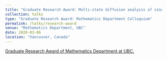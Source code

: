 ```yaml
---
title: "Graduate Research Award: Multi-state diffusion analysis of single-particle trajectories."
collection: talks
type: "Graduate Research Award: Mathematics Department Colloquium"
permalink: /talks/research-award
venue: "Mathematics Department, UBC"
date: 2020-03-06
location: "Vancouver, Canada"
---
```


[Graduate Research Award of Mathematics Department at UBC.](https://www.math.ubc.ca/graduate/current-students/graduate-research-awards)
